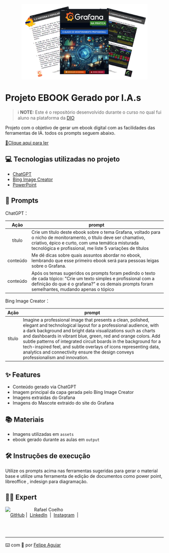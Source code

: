 <p align="center">
<img 
    src="./assets/cover03.png"
    width="400"  
/>
</p>

# Projeto EBOOK Gerado por I.A.s


 > ℹ️ **NOTE:** Este é o repositório desenvolvido durante o curso no qual fui aluno na plataforma da [DIO](https://dio.me)

Projeto com o objetivo de gerar um ebook digital com as facilidades das ferramentas de IA. todos os prompts
seguem abaixo.

<a href="https://github.com/coelho84/prompts-recipe-to-create-a-ebook/blob/main/output/e-book%20-%20Grafana%20na%20Prática%20-%20O%20Aliado%20do%20Monitoramento%20Profissional%20-%20Vol.%201.pdf" title="Visualizar o PDF Agora"> 📕Clique aqui para ler</a>

## 💻 Tecnologias utilizadas no projeto

- [ChatGPT](https://chat.openai.com/) 
- [Bing Image Creator](www.bing.com/images/create)
- [PowerPoint](https://www.microsoft.com/en/microsoft-365/powerpoint)

## 🧠 Prompts


ChatGPT：

|   Ação   | prompt                                                                                                                                                                                                                                                                         |
| :------: | ------------------------------------------------------------------------------------------------------------------------------------------------------------------------------------------------------------------------------------------------------------------------------ |
|  título  | Crie um título deste ebook sobre o tema Grafana, voltado para o nicho de monitoramento, o título deve ser chamativo, criativo, épico e curto, com uma temática misturada tecnológica e profissional, me liste 5 variações de títulos|
| conteúdo | Me dê dicas sobre quais assuntos abordar no ebook, lembrando que esse primeiro ebook será para pessoas leigas sobre o Grafana. |
| conteúdo | Após os temas sugeridos os prompts foram pedindo o texto de cada tópico: "Crie um texto simples e profissional com a definição do que é o grafana?" e os demais prompts foram semelhantes, mudando apenas o tópico |


Bing Image Creator：

|  Ação  | prompt                                                                                 |
| :----: | -------------------------------------------------------------------------------------- |
| título | Imagine a professional image that presents a clean, polished, elegant and technological layout for a professional audience, with a dark background and bright data visualizations such as charts and dashboards in vibrant blue, green, red and orange colors. Add subtle patterns of integrated circuit boards in the background for a tech-inspired feel, and subtle overlays of icons representing data, analytics and connectivity ensure the design conveys professionalism and innovation. |

## ✨ Features

- Conteúdo gerado via ChatGPT
- Imagem principal da capa gerada pelo Bing Image Creator
- Imagens extraidas do Grafana
- Imagens do Mascote extraido do site do Grafana

## 📚 Materiais

- Imagens utilizadas em `assets`
- ebook gerado durante as aulas em `output`

## 🛠️ Instruções de execução

Utilize os prompts acima nas ferramentas sugeridas para gerar o material base e utilize uma ferramenta de edição de documentos como power point, libreoffice , indesign para diagramação.

## 👨‍💻 Expert

<p>
    <img 
      align=left 
      margin=10 
      width=80 
      src="https://avatars.githubusercontent.com/u/37452836?v=4"
    />
    <p>&nbsp&nbsp&nbspRafael Coelho<br>
    &nbsp&nbsp&nbsp
    <a href="https://github.com/coelho84">
    GitHub</a>&nbsp;|&nbsp;
    <a href="https://www.linkedin.com/in/rafael-coelho1984/">LinkedIn</a>
&nbsp;|&nbsp;
    <a href="https://www.instagram.com/felipeaguiar.exe/">
    Instagram</a>
&nbsp;|&nbsp;</p>
</p>
<br/><br/>
<p>

---

⌨️ com 💜 por [Felipe Aguiar](https://github.com/coelho84)
